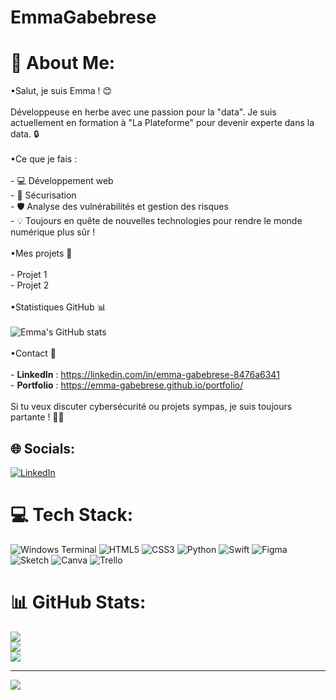 # EmmaGabebrese
# 💫 About Me:
•Salut, je suis Emma ! 😊<br><br>Développeuse en herbe avec une passion pour la "data". Je suis actuellement en formation à "La Plateforme" pour devenir experte dans la data. 🔒<br><br>•Ce que je fais :<br><br>- 💻 Développement web<br>- 🔐 Sécurisation <br>- 🛡️ Analyse des vulnérabilités et gestion des risques<br>- 💡 Toujours en quête de nouvelles technologies pour rendre le monde numérique plus sûr !<br><br>•Mes projets 🔧<br><br>- Projet 1<br>- Projet 2<br><br>•Statistiques GitHub 📊<br><br>![Emma's GitHub stats](https://github-readme-stats.vercel.app/api?username=emma-gabebrese&show_icons=true&hide_title=true)<br><br>•Contact 📱<br><br>- **LinkedIn** : https://linkedin.com/in/emma-gabebrese-8476a6341<br>- **Portfolio** : https://emma-gabebrese.github.io/portfolio/<br><br>Si tu veux discuter cybersécurité ou projets sympas, je suis toujours partante ! 🚀😁<br>


## 🌐 Socials:
[![LinkedIn](https://img.shields.io/badge/LinkedIn-%230077B5.svg?logo=linkedin&logoColor=white)](https://linkedin.com/in/emma-gabebrese-889bb1339) 

# 💻 Tech Stack:
![Windows Terminal](https://img.shields.io/badge/Windows%20Terminal-%234D4D4D.svg?style=for-the-badge&logo=windows-terminal&logoColor=white) ![HTML5](https://img.shields.io/badge/html5-%23E34F26.svg?style=for-the-badge&logo=html5&logoColor=white) ![CSS3](https://img.shields.io/badge/css3-%231572B6.svg?style=for-the-badge&logo=css3&logoColor=white) ![Python](https://img.shields.io/badge/python-3670A0?style=for-the-badge&logo=python&logoColor=ffdd54) ![Swift](https://img.shields.io/badge/swift-F54A2A?style=for-the-badge&logo=swift&logoColor=white) ![Figma](https://img.shields.io/badge/figma-%23F24E1E.svg?style=for-the-badge&logo=figma&logoColor=white) ![Sketch](https://img.shields.io/badge/Sketch-FFB387?style=for-the-badge&logo=sketch&logoColor=black) ![Canva](https://img.shields.io/badge/Canva-%2300C4CC.svg?style=for-the-badge&logo=Canva&logoColor=white) ![Trello](https://img.shields.io/badge/Trello-%23026AA7.svg?style=for-the-badge&logo=Trello&logoColor=white)
# 📊 GitHub Stats:
![](https://github-readme-stats.vercel.app/api?username=EmmaGabebrese&theme=dark&hide_border=false&include_all_commits=false&count_private=false)<br/>
![](https://github-readme-streak-stats.herokuapp.com/?user=EmmaGabebrese&theme=dark&hide_border=false)<br/>
![](https://github-readme-stats.vercel.app/api/top-langs/?username=EmmaGabebrese&theme=dark&hide_border=false&include_all_commits=false&count_private=false&layout=compact)

---
[![](https://visitcount.itsvg.in/api?id=EmmaGabebrese&icon=0&color=0)](https://visitcount.itsvg.in)

<!-- Proudly created with GPRM ( https://gprm.itsvg.in ) -->
